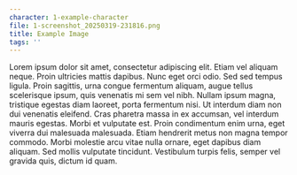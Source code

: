 ```yaml
---
character: 1-example-character
file: 1-screenshot_20250319-231816.png
title: Example Image
tags: ''
---
```

<p>Lorem ipsum dolor sit amet, consectetur adipiscing elit. Etiam vel aliquam neque. Proin ultricies mattis dapibus. Nunc eget orci odio. Sed sed tempus ligula. Proin sagittis, urna congue fermentum aliquam, augue tellus scelerisque ipsum, quis venenatis mi sem vel nibh. Nullam ipsum magna, tristique egestas diam laoreet, porta fermentum nisi. Ut interdum diam non dui venenatis eleifend. Cras pharetra massa in ex accumsan, vel interdum mauris egestas. Morbi et vulputate est. Proin condimentum enim urna, eget viverra dui malesuada malesuada. Etiam hendrerit metus non magna tempor commodo. Morbi molestie arcu vitae nulla ornare, eget dapibus diam aliquam. Sed mollis vulputate tincidunt. Vestibulum turpis felis, semper vel gravida quis, dictum id quam.</p>
